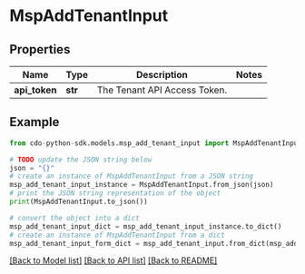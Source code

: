 # MspAddTenantInput


## Properties

Name | Type | Description | Notes
------------ | ------------- | ------------- | -------------
**api_token** | **str** | The Tenant API Access Token. | 

## Example

```python
from cdo-python-sdk.models.msp_add_tenant_input import MspAddTenantInput

# TODO update the JSON string below
json = "{}"
# create an instance of MspAddTenantInput from a JSON string
msp_add_tenant_input_instance = MspAddTenantInput.from_json(json)
# print the JSON string representation of the object
print(MspAddTenantInput.to_json())

# convert the object into a dict
msp_add_tenant_input_dict = msp_add_tenant_input_instance.to_dict()
# create an instance of MspAddTenantInput from a dict
msp_add_tenant_input_form_dict = msp_add_tenant_input.from_dict(msp_add_tenant_input_dict)
```
[[Back to Model list]](../README.md#documentation-for-models) [[Back to API list]](../README.md#documentation-for-api-endpoints) [[Back to README]](../README.md)


